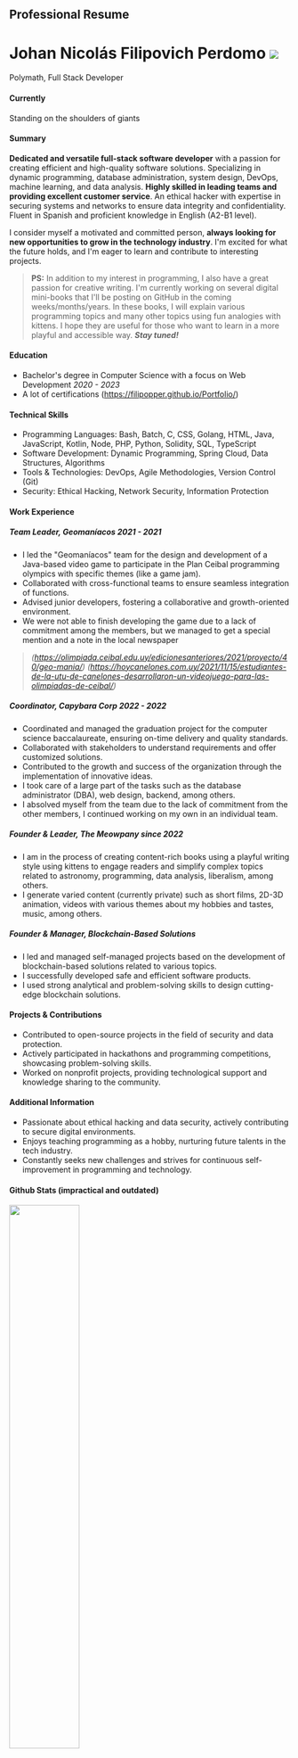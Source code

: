 ## Professional Resume 
# Johan Nicolás Filipovich Perdomo ![](https://komarev.com/ghpvc/?username=filipopper&color=blueviolet)

Polymath, Full Stack Developer

#### Currently
Standing on the shoulders of giants

#### Summary
**Dedicated and versatile full-stack software developer** with a passion for creating efficient and high-quality software solutions. Specializing in dynamic programming, database administration, system design, DevOps, machine learning, and data analysis. **Highly skilled in leading teams and providing excellent customer service**. An ethical hacker with expertise in securing systems and networks to ensure data integrity and confidentiality. Fluent in Spanish and proficient knowledge in English (A2-B1 level).

I consider myself a motivated and committed person, **always looking for new opportunities to grow in the technology industry**. I'm excited for what the future holds, and I'm eager to learn and contribute to interesting projects.
>**PS:** In addition to my interest in programming, I also have a great passion for creative writing. I'm currently working on several digital mini-books that I'll be posting on GitHub in the coming weeks/months/years. In these books, I will explain various programming topics and many other topics using fun analogies with kittens. I hope they are useful for those who want to learn in a more playful and accessible way. ***Stay tuned!***

#### Education
- Bachelor's degree in Computer Science with a focus on Web Development *2020 - 2023*
- A lot of certifications (https://filipopper.github.io/Portfolio/)

#### Technical Skills
- Programming Languages: Bash, Batch, C, CSS, Golang, HTML, Java, JavaScript, Kotlin, Node, PHP, Python, Solidity, SQL, TypeScript
- Software Development: Dynamic Programming, Spring Cloud, Data Structures, Algorithms
- Tools & Technologies: DevOps, Agile Methodologies, Version Control (Git)
- Security: Ethical Hacking, Network Security, Information Protection

#### Work Experience
##### Team Leader, Geomaníacos *2021 - 2021*
- I led the "Geomaníacos" team for the design and development of a Java-based video game to participate in the Plan Ceibal programming olympics with specific themes (like a game jam).
- Collaborated with cross-functional teams to ensure seamless integration of functions.
- Advised junior developers, fostering a collaborative and growth-oriented environment.
- We were not able to finish developing the game due to a lack of commitment among the members, but we managed to get a special mention and a note in the local newspaper
>*(https://olimpiada.ceibal.edu.uy/edicionesanteriores/2021/proyecto/40/geo-mania/)*
>*(https://hoycanelones.com.uy/2021/11/15/estudiantes-de-la-utu-de-canelones-desarrollaron-un-videojuego-para-las-olimpiadas-de-ceibal/)*

##### Coordinator, Capybara Corp *2022 - 2022*
- Coordinated and managed the graduation project for the computer science baccalaureate, ensuring on-time delivery and quality standards.
- Collaborated with stakeholders to understand requirements and offer customized solutions.
- Contributed to the growth and success of the organization through the implementation of innovative ideas.
- I took care of a large part of the tasks such as the database administrator (DBA), web design, backend, among others.
- I absolved myself from the team due to the lack of commitment from the other members, I continued working on my own in an individual team.

##### Founder & Leader, The Meowpany *since 2022*
- I am in the process of creating content-rich books using a playful writing style using kittens to engage readers and simplify complex topics related to astronomy, programming, data analysis, liberalism, among others.
- I generate varied content (currently private) such as short films, 2D-3D animation, videos with various themes about my hobbies and tastes, music, among others.

##### Founder & Manager, Blockchain-Based Solutions
- I led and managed self-managed projects based on the development of blockchain-based solutions related to various topics.
- I successfully developed safe and efficient software products.
- I used strong analytical and problem-solving skills to design cutting-edge blockchain solutions.

#### Projects & Contributions
- Contributed to open-source projects in the field of security and data protection.
- Actively participated in hackathons and programming competitions, showcasing problem-solving skills.
- Worked on nonprofit projects, providing technological support and knowledge sharing to the community.

#### Additional Information
- Passionate about ethical hacking and data security, actively contributing to secure digital environments.
- Enjoys teaching programming as a hobby, nurturing future talents in the tech industry.
- Constantly seeks new challenges and strives for continuous self-improvement in programming and technology.

#### Github Stats (****impractical and outdated****)
<img height="50%" width="auto" src ="https://github-readme-stats.vercel.app/api?username=filipopper&show_icons=true&count_private=false&theme=material-palenight&hide_border=true&hide=issues,contribs&bg_color=00000000">
<img height="50%" width="auto" src ="https://github-readme-stats.vercel.app/api/top-langs/?username=filipopper&layout=compact&hide_border=true&theme=material-palenight&bg_color=00000000&langs_count=6&hide=jupyter%20notebook,css,html">
<img src ="https://github-readme-streak-stats.herokuapp.com?user=filipopper&theme=material-palenight&hide_border=true&background=FFFFFF00">
<img src="https://github-profile-trophy.vercel.app/?username=filipopper&theme=tokyonight"/>

#### Contact
- Email: finanzovich@gmail.com
- LinkedIn: https://www.linkedin.com/in/filipopper/
- Portfolio: https://filipopper.github.io/Portfolio/

---
>If anyone is interested in knowing more about my experience and skills or requires answers and solutions, you can contact me through any of my social networks, I will be happy to assist you.
